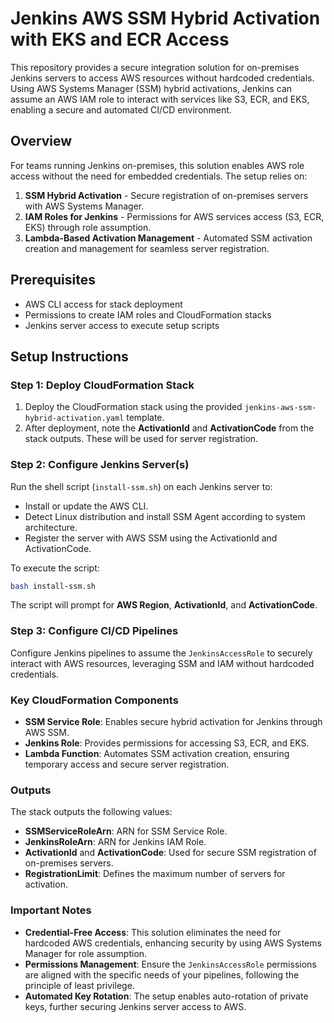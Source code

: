 # Jenkins AWS SSM Hybrid Activation with EKS and ECR Access

This repository provides a secure integration solution for on-premises Jenkins servers to access AWS resources without hardcoded credentials. Using AWS Systems Manager (SSM) hybrid activations, Jenkins can assume an AWS IAM role to interact with services like S3, ECR, and EKS, enabling a secure and automated CI/CD environment.

## Overview

For teams running Jenkins on-premises, this solution enables AWS role access without the need for embedded credentials. The setup relies on:

1. **SSM Hybrid Activation** - Secure registration of on-premises servers with AWS Systems Manager.
2. **IAM Roles for Jenkins** - Permissions for AWS services access (S3, ECR, EKS) through role assumption.
3. **Lambda-Based Activation Management** - Automated SSM activation creation and management for seamless server registration.

## Prerequisites

- AWS CLI access for stack deployment
- Permissions to create IAM roles and CloudFormation stacks
- Jenkins server access to execute setup scripts

## Setup Instructions

### Step 1: Deploy CloudFormation Stack

1. Deploy the CloudFormation stack using the provided `jenkins-aws-ssm-hybrid-activation.yaml` template.
2. After deployment, note the **ActivationId** and **ActivationCode** from the stack outputs. These will be used for server registration.

### Step 2: Configure Jenkins Server(s)

Run the shell script (`install-ssm.sh`) on each Jenkins server to:

- Install or update the AWS CLI.
- Detect Linux distribution and install SSM Agent according to system architecture.
- Register the server with AWS SSM using the ActivationId and ActivationCode.

To execute the script:

```bash
bash install-ssm.sh
```

The script will prompt for **AWS Region**, **ActivationId**, and **ActivationCode**.

### Step 3: Configure CI/CD Pipelines

Configure Jenkins pipelines to assume the `JenkinsAccessRole` to securely interact with AWS resources, leveraging SSM and IAM without hardcoded credentials.

### Key CloudFormation Components

- **SSM Service Role**: Enables secure hybrid activation for Jenkins through AWS SSM.
- **Jenkins Role**: Provides permissions for accessing S3, ECR, and EKS.
- **Lambda Function**: Automates SSM activation creation, ensuring temporary access and secure server registration.

### Outputs

The stack outputs the following values:

- **SSMServiceRoleArn**: ARN for SSM Service Role.
- **JenkinsRoleArn**: ARN for Jenkins IAM Role.
- **ActivationId** and **ActivationCode**: Used for secure SSM registration of on-premises servers.
- **RegistrationLimit**: Defines the maximum number of servers for activation.

### Important Notes

- **Credential-Free Access**: This solution eliminates the need for hardcoded AWS credentials, enhancing security by using AWS Systems Manager for role assumption.
- **Permissions Management**: Ensure the `JenkinsAccessRole` permissions are aligned with the specific needs of your pipelines, following the principle of least privilege.
- **Automated Key Rotation**: The setup enables auto-rotation of private keys, further securing Jenkins server access to AWS.
